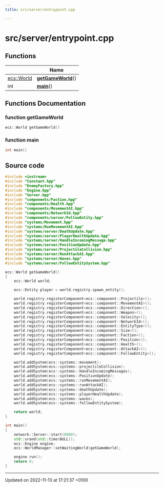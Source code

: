 ```yaml
---
title: src/server/entrypoint.cpp

---
```


# src/server/entrypoint.cpp



## Functions

|                | Name           |
| -------------- | -------------- |
| [ecs::World](Classes/classecs_1_1_world.md) | **[getGameWorld](Files/server_2entrypoint_8cpp.md#function-getgameworld)**() |
| int | **[main](Files/server_2entrypoint_8cpp.md#function-main)**() |


## Functions Documentation

### function getGameWorld

```cpp
ecs::World getGameWorld()
```


### function main

```cpp
int main()
```




## Source code

```cpp
#include <iostream>
#include "Constant.hpp"
#include "EnemyFactory.hpp"
#include "Engine.hpp"
#include "Server.hpp"
#include "components/Faction.hpp"
#include "components/Health.hpp"
#include "components/MovementAI.hpp"
#include "components/NetworkId.hpp"
#include "components/server/FollowEntity.hpp"
#include "systems/Movement.hpp"
#include "systems/RunMovementAI.hpp"
#include "systems/server/DeathUpdate.hpp"
#include "systems/server/PlayerHealthUpdate.hpp"
#include "systems/server/HandleIncomingMessage.hpp"
#include "systems/server/PositionUpdate.hpp"
#include "systems/server/ProjectileCollision.hpp"
#include "systems/server/RunAttackAI.hpp"
#include "systems/server/Waves.hpp"
#include "systems/server/FollowEntitySystem.hpp"

ecs::World getGameWorld()
{
    ecs::World world;

    ecs::Entity player = world.registry.spawn_entity();

    world.registry.registerComponent<ecs::component::Projectile>();
    world.registry.registerComponent<ecs::component::MovementAI>();
    world.registry.registerComponent<ecs::component::Direction>();
    world.registry.registerComponent<ecs::component::Weapon>();
    world.registry.registerComponent<ecs::component::Velocity>();
    world.registry.registerComponent<ecs::component::NetworkId>();
    world.registry.registerComponent<ecs::component::EntityType>();
    world.registry.registerComponent<ecs::component::Size>();
    world.registry.registerComponent<ecs::component::Faction>();
    world.registry.registerComponent<ecs::component::Position>();
    world.registry.registerComponent<ecs::component::Health>();
    world.registry.registerComponent<ecs::component::AttackAI>();
    world.registry.registerComponent<ecs::component::FollowEntity>();

    world.addSystem(ecs::systems::movement);
    world.addSystem(ecs::systems::projectileCollision);
    world.addSystem(ecs::systems::HandleIncomingMessages);
    world.addSystem(ecs::systems::PositionUpdate);
    world.addSystem(ecs::systems::runMovementAI);
    world.addSystem(ecs::systems::runAttackAI);
    world.addSystem(ecs::systems::deathUpdate);
    world.addSystem(ecs::systems::playerHealthUpdate);
    world.addSystem(ecs::systems::waves);
    world.addSystem(ecs::systems::followEntitySystem);

    return world;
}

int main()
{
    network::Server::start(8000);
    std::srand(std::time(NULL));
    ecs::Engine engine;
    ecs::WorldManager::setWaitingWorld(getGameWorld);

    engine.run();
    return 0;
}
```


-------------------------------

Updated on 2022-11-13 at 17:21:37 +0100
